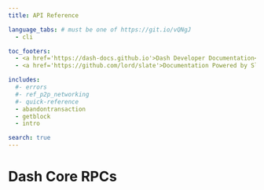 ```yaml
---
title: API Reference

language_tabs: # must be one of https://git.io/vQNgJ
  - cli

toc_footers:
  - <a href='https://dash-docs.github.io'>Dash Developer Documentation</a>
  - <a href='https://github.com/lord/slate'>Documentation Powered by Slate</a>

includes:
  #- errors
  #- ref_p2p_networking
  #- quick-reference
  - abandontransaction
  - getblock
  - intro

search: true
---
```


# Dash Core RPCs
